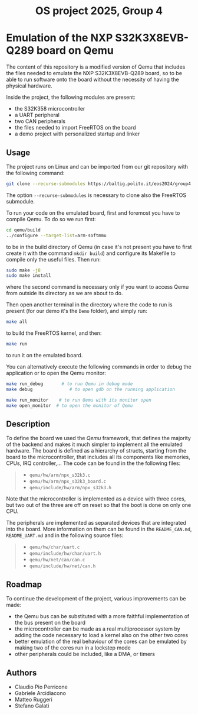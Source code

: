 <h1 align="center" style="border-bottom: none">
    <div>
    OS project 2025, Group 4 
        </a>
        <br>
    </div>
</h1>


# Emulation of the NXP S32K3X8EVB-Q289 board on Qemu

The content of this repository is a modified version of Qemu that includes the files needed to emulate the NXP S32K3X8EVB-Q289 board, so to be able to run software onto the board without the necessity of having the physical hardware.  

Inside the project, the following modules are present:
- the S32K358 microcontroller
- a UART peripheral
- two CAN peripherals
- the files needed to import FreeRTOS on the board
- a demo project with personalized startup and linker


## Usage

The project runs on Linux and can be imported from our git repository with the following command:

```bash
git clone --recurse-submodules https://baltig.polito.it/eos2024/group4.git
```

The option `--recurse-submodules` is necessary to clone also the FreeRTOS submodule.

To run your code on the emulated board, first and foremost you have to compile Qemu. To do so we run first:

```bash
cd qemu/build
../configure --target-list=arm-softmmu
```
to be in the build directory of Qemu (in case it's not present you have to first create it with the command `mkdir build`) and configure its Makefile to compile only the useful files.
Then run:

```bash
sudo make -j8
sudo make install
```

where the second command is necessary only if you want to access Qemu from outside its directory as we are about to do.

Then open another terminal in the directory where the code to run is present (for our demo it's the `Demo` folder), and simply run:

```bash
make all
```
to build the FreeRTOS kernel, and then:
```bash
make run
```
to run it on the emulated board.

You can alternatively execute the following commands in order to debug the application or to open the Qemu monitor:

```bash
make run_debug       # to run Qemu in debug mode 
make debug              # to open gdb on the running application

make run_monitor    # to run Qemu with its monitor open
make open_monitor  # to open the monitor of Qemu
```

## Description

To define the board we used the *Qemu* framework, that defines the majority of the backend and makes it much simpler to implement all the emulated hardware. The board is defined as a hierarchy of structs, starting from the board to the microcontroller, that includes all its components like memories, CPUs, IRQ controller,...
The code can be found in the the following files:

> * `qemu/hw/arm/npx_s32k3.c`
> * `qemu/hw/arm/npx_s32k3_board.c`
> * `qemu/include/hw/arm/npx_s32k3.h`

Note that the microcontroller is implemented as a device with three cores, but two out of the three are off on reset so that the boot is done on only one CPU.

The peripherals are implemented as separated devices that are integrated into the board. More information on them can be found in the `README_CAN.md`, `README_UART.md` and in the following source files:

> * `qemu/hw/char/uart.c`
> * `qemu/include/hw/char/uart.h`
> * `qemu/hw/net/can/can.c`
> * `qemu/include/hw/net/can.h`

## Roadmap

To continue the development of the project, various improvements can be made:
- the Qemu bus can be substituted with a more faithful implementation of the bus present on the board
- the microcontroller can be made as a real multiprocessor system by adding the code necessary to load a kernel also on the other two cores
- better emulation of the real behaviour of the cores can be emulated by making two of the cores run in a lockstep mode
- other peripherals could be included, like a DMA, or timers
## Authors

- Claudio Pio Perricone
- Gabriele Arcidiacono
- Matteo Ruggeri
- Stefano Galati

